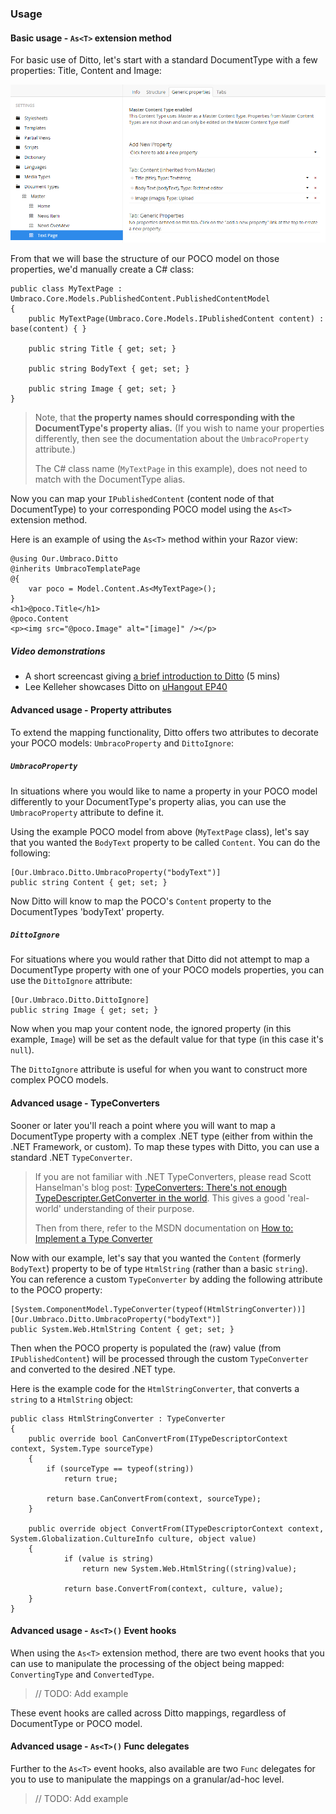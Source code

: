 ### Usage

#### Basic usage - `As<T>` extension method

For basic use of Ditto, let's start with a standard DocumentType with a few properties: Title, Content and Image:

![Umbraco DocType properties](docs/umbraco-doctype-properties.png)

From that we will base the structure of our POCO model on those properties, we'd manually create a C# class:

	public class MyTextPage : Umbraco.Core.Models.PublishedContent.PublishedContentModel
	{
		public MyTextPage(Umbraco.Core.Models.IPublishedContent content) : base(content) { }
		
		public string Title { get; set; }
		
		public string BodyText { get; set; }
		
		public string Image { get; set; }
	}

> Note, that **the property names should corresponding with the DocumentType's property alias.** (If you wish to name your properties differently, then see the documentation about the `UmbracoProperty` attribute.)
> 
> The C# class name (`MyTextPage` in this example), does not need to match with the DocumentType alias.

Now you can map your `IPublishedContent` (content node of that DocumentType) to your corresponding POCO model using the `As<T>` extension method.

Here is an example of using the `As<T>` method within your Razor view:

	@using Our.Umbraco.Ditto
	@inherits UmbracoTemplatePage
	@{
		var poco = Model.Content.As<MyTextPage>();
	}
	<h1>@poco.Title</h1>
	@poco.Content
	<p><img src="@poco.Image" alt="[image]" /></p>


##### Video demonstrations

* A short screencast giving [a brief introduction to Ditto](https://www.screenr.com/3oRN) (5 mins)
* Lee Kelleher showcases Ditto on [uHangout EP40](https://www.youtube.com/watch?v=L40haIBLNS4)



#### Advanced usage - Property attributes

To extend the mapping functionality, Ditto offers two attributes to decorate your POCO models: `UmbracoProperty` and `DittoIgnore`:

##### `UmbracoProperty`

In situations where you would like to name a property in your POCO model differently to your DocumentType's property alias, you can use the `UmbracoProperty` attribute to define it.

Using the example POCO model from above (`MyTextPage` class), let's say that you wanted the `BodyText` property to be called `Content`.  You can do the following:

	[Our.Umbraco.Ditto.UmbracoProperty("bodyText")]
	public string Content { get; set; }

Now Ditto will know to map the POCO's `Content` property to the DocumentTypes 'bodyText' property.


##### `DittoIgnore`

For situations where you would rather that Ditto did not attempt to map a DocumentType property with one of your POCO models properties, you can use the `DittoIgnore` attribute:

	[Our.Umbraco.Ditto.DittoIgnore]
	public string Image { get; set; }

Now when you map your content node, the ignored property (in this example, `Image`) will be set as the default value for that type (in this case it's `null`).

The `DittoIgnore` attribute is useful for when you want to construct more complex POCO models.


#### Advanced usage - TypeConverters

Sooner or later you'll reach a point where you will want to map a DocumentType property with a complex .NET type (either from within the .NET Framework, or custom).  To map these types with Ditto, you can use a standard .NET `TypeConverter`.

> If you are not familiar with .NET TypeConverters, please read Scott Hanselman's blog post: [TypeConverters: There's not enough TypeDescripter.GetConverter in the world](http://www.hanselman.com/blog/TypeConvertersTheresNotEnoughTypeDescripterGetConverterInTheWorld.aspx). This gives a good 'real-world' understanding of their purpose.
> 
> Then from there, refer to the MSDN documentation on [How to: Implement a Type Converter](http://msdn.microsoft.com/en-gb/library/ayybcxe5.aspx) 

Now with our example, let's say that you wanted the `Content` (formerly `BodyText`) property to be of type `HtmlString` (rather than a basic `string`).  You can reference a custom `TypeConverter` by adding the following attribute to the POCO property:

	[System.ComponentModel.TypeConverter(typeof(HtmlStringConverter))]
	[Our.Umbraco.Ditto.UmbracoProperty("bodyText")]
	public System.Web.HtmlString Content { get; set; }

Then when the POCO property is populated the (raw) value (from `IPublishedContent`) will be processed through the custom `TypeConverter` and converted to the desired .NET type. 

Here is the example code for the `HtmlStringConverter`, that converts a `string` to a `HtmlString` object:

	public class HtmlStringConverter : TypeConverter
	{
		public override bool CanConvertFrom(ITypeDescriptorContext context, System.Type sourceType)
		{
			if (sourceType == typeof(string))
				return true;
	
			return base.CanConvertFrom(context, sourceType);
		}
	
		public override object ConvertFrom(ITypeDescriptorContext context, System.Globalization.CultureInfo culture, object value)
		{
				if (value is string)
					return new System.Web.HtmlString((string)value);
	
				return base.ConvertFrom(context, culture, value);
		}
	}


#### Advanced usage - `As<T>()` Event hooks

When using the `As<T>` extension method, there are two event hooks that you can use to manipulate the processing of the object being mapped: `ConvertingType` and `ConvertedType`.

> // TODO: Add example

These event hooks are called across Ditto mappings, regardless of DocumentType or POCO model.


#### Advanced usage - `As<T>()` Func delegates

Further to the `As<T>` event hooks, also available are two `Func` delegates for you to use to manipulate the mappings on a granular/ad-hoc level.

> // TODO: Add example

